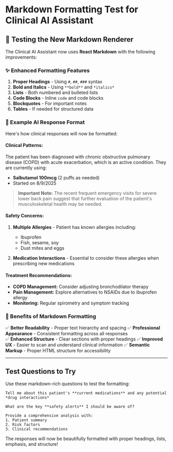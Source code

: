 # Markdown Formatting Test for Clinical AI Assistant

## 🎯 Testing the New Markdown Renderer

The Clinical AI Assistant now uses **React Markdown** with the following improvements:

### ✨ Enhanced Formatting Features

1. **Proper Headings** - Using `#`, `##`, `###` syntax
2. **Bold and Italics** - Using `**bold**` and `*italics*`
3. **Lists** - Both numbered and bulleted lists
4. **Code Blocks** - Inline `code` and code blocks
5. **Blockquotes** - For important notes
6. **Tables** - If needed for structured data

### 📝 Example AI Response Format

Here's how clinical responses will now be formatted:

#### **Clinical Patterns:**
The patient has been diagnosed with chronic obstructive pulmonary disease (COPD) with acute exacerbation, which is an active condition. They are currently using:

- **Salbutamol 100mcg** (2 puffs as needed)
- Started on 8/9/2025

> **Important Note:** The recent frequent emergency visits for severe lower back pain suggest that further evaluation of the patient's musculoskeletal health may be needed.

#### **Safety Concerns:**
1. **Multiple Allergies** - Patient has known allergies including:
   - Ibuprofen
   - Fish, sesame, soy
   - Dust mites and eggs

2. **Medication Interactions** - Essential to consider these allergies when prescribing new medications

#### **Treatment Recommendations:**
- **COPD Management:** Consider adjusting bronchodilator therapy
- **Pain Management:** Explore alternatives to NSAIDs due to ibuprofen allergy
- **Monitoring:** Regular spirometry and symptom tracking

### 🚀 Benefits of Markdown Formatting

✅ **Better Readability** - Proper text hierarchy and spacing
✅ **Professional Appearance** - Consistent formatting across all responses  
✅ **Enhanced Structure** - Clear sections with proper headings
✅ **Improved UX** - Easier to scan and understand clinical information
✅ **Semantic Markup** - Proper HTML structure for accessibility

---

## Test Questions to Try

Use these markdown-rich questions to test the formatting:

```
Tell me about this patient's **current medications** and any potential *drug interactions*

What are the key **safety alerts** I should be aware of?

Provide a comprehensive analysis with:
1. Patient summary
2. Risk factors  
3. Clinical recommendations
```

The responses will now be beautifully formatted with proper headings, lists, emphasis, and structure!
